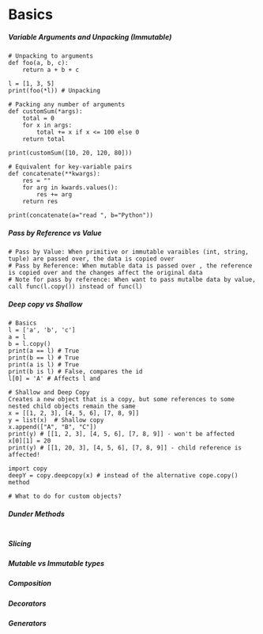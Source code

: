 # Basics

##### Variable Arguments and Unpacking (Immutable)
```
# Unpacking to arguments
def foo(a, b, c):
    return a + b + c

l = [1, 3, 5]
print(foo(*l)) # Unpacking

# Packing any number of arguments
def customSum(*args):
    total = 0
    for x in args:
        total += x if x <= 100 else 0
    return total

print(customSum([10, 20, 120, 80]))

# Equivalent for key-variable pairs
def concatenate(**kwargs):
    res = ""
    for arg in kwards.values():
        res += arg
    return res

print(concatenate(a="read ", b="Python"))
```

##### Pass by Reference vs Value
```
# Pass by Value: When primitive or immutable varaibles (int, string, tuple) are passed over, the data is copied over
# Pass by Reference: When mutable data is passed over , the reference is copied over and the changes affect the original data 
# Note for pass by reference: When want to pass mutalbe data by value, call func(l.copy()) instead of func(l)
 ```

##### Deep copy vs Shallow 
```
# Basics
l = ['a', 'b', 'c']
a = l
b = l.copy()
print(a == l) # True
print(b == l) # True
print(a is l) # True
print(b is l) # False, compares the id
l[0] = 'A' # Affects l and 

# Shallow and Deep Copy
Creates a new object that is a copy, but some references to some nested child objects remain the same
x = [[1, 2, 3], [4, 5, 6], [7, 8, 9]]
y = list(x)  # Shallow copy
x.append(["A", "B", "C"])
print(y) # [[1, 2, 3], [4, 5, 6], [7, 8, 9]] - won't be affected
x[0][1] = 20
print(y) # [[1, 20, 3], [4, 5, 6], [7, 8, 9]] - child reference is affected!

import copy 
deepY = copy.deepcopy(x) # instead of the alternative cope.copy() method

# What to do for custom objects?

```

##### Dunder Methods
```

```

##### Slicing

##### Mutable vs Immutable types

##### Composition



##### Decorators

##### Generators



